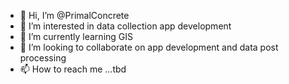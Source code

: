 - 👋 Hi, I’m @PrimalConcrete
- 👀 I’m interested in data collection app development
- 🌱 I’m currently learning GIS
- 💞️ I’m looking to collaborate on app development and data post processing 
- 📫 How to reach me ...tbd

<!---
PrimalConcrete/PrimalConcrete is a ✨ special ✨ repository because its `README.md` (this file) appears on your GitHub profile.
You can click the Preview link to take a look at your changes.
--->
